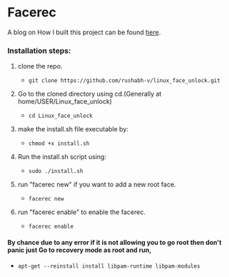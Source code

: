 
# Facerec

A blog on How I built this project can be found [here](https://medium.com/analytics-vidhya/how-i-built-face-unlock-for-ubuntu-linux-a2b769d1fbc1).

### Installation steps:
1. clone the repo.

     * `git clone https://github.com/rushabh-v/linux_face_unlock.git`

1. Go to the cloned directory using cd.(Generally at home/USER/Linux_face_unlock)

     * `cd Linux_face_unlock`

1. make the install.sh file executable by:

     * `chmod +x install.sh`

1. Run the install.sh script using:

      * `sudo ./install.sh`

1. run "facerec new" if you want to add a new root face.

     * `facerec new`
     
 1. run "facerec enable" to enable the facerec.

     * `facerec enable`

#### By chance due to any error if it is not allowing you to go root then don't panic just Go to recovery mode as root and run,

  * `apt-get --reinstall install libpam-runtime libpam-modules`




